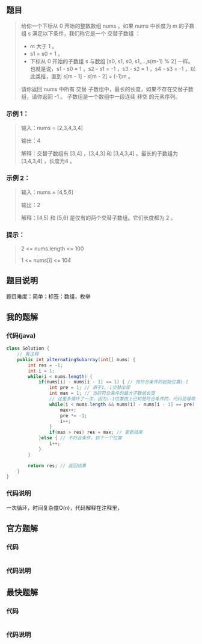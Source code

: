 ## 题目
> 给你一个下标从 0 开始的整数数组 nums 。如果 nums 中长度为 m 的子数组 s 满足以下条件，我们称它是一个 交替子数组 ：
> + m 大于 1 。
> + s1 = s0 + 1 。
> + 下标从 0 开始的子数组 s 与数组 [s0, s1, s0, s1,...,s(m-1) % 2] 一样。也就是说，s1 - s0 = 1 ，s2 - s1 = -1 ，s3 - s2 = 1 ，s4 - s3 = -1 ，以此类推，直到 s[m - 1] - s[m - 2] = (-1)m 。
>
> 请你返回 nums 中所有 交替 子数组中，最长的长度，如果不存在交替子数组，请你返回 -1 。
> 子数组是一个数组中一段连续 非空 的元素序列。

### 示例 1：
> 输入：nums = [2,3,4,3,4]
> 
> 输出：4
> 
> 解释：交替子数组有 [3,4] ，[3,4,3] 和 [3,4,3,4] 。最长的子数组为 [3,4,3,4] ，长度为4 。

### 示例 2：
> 输入：nums = [4,5,6]
> 
> 输出：2
> 
> 解释：[4,5] 和 [5,6] 是仅有的两个交替子数组。它们长度都为 2 。

### 提示：
> 2 <= nums.length <= 100
> 
> 1 <= nums[i] <= 104

## 题目说明
题目难度：简单；标签：数组，枚举

## 我的题解
### 代码(java)
```java
class Solution {
    // 看注释
    public int alternatingSubarray(int[] nums) {
        int res = -1;
        int i = 1;
        while(i < nums.length) {
            if(nums[i] - nums[i - 1] == 1) { // 找符合条件的起始位置i-1
                int pre = 1; // 用于1,-1交替出现
                int max = 1; // 当前符合条件的最大子数组长度
                // 这里多循环了一次，因为i-1位置由上已知是符合条件的，代码显得简洁些
                while(i < nums.length && nums[i] - nums[i - 1] == pre) {
                    max++;
                    pre *= -1;
                    i++;
                }
                if(max > res) res = max; // 更新结果
            }else { // 不符合条件，到下一个位置
                i++;
            }
        }

        return res; // 返回结果
    }
}
```

### 代码说明
一次循环，时间复杂度O(n)，代码解释在注释里，

## 官方题解
### 代码
```java

```

### 代码说明

## 最快题解
### 代码
```java

```

### 代码说明

